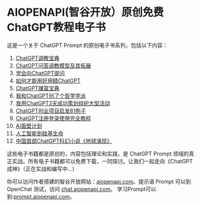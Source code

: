 # AIOPENAPI(智谷开放）原创免费ChatGPT教程电子书

这是一个关于 ChatGPT Prompt 的原创电子书系列，包括以下内容：

1. [ChatGPT调教宝典](./ChatGPT调教宝典.pdf)
2. [ChatGPT问答调教模型及其拓展](./ChatGPT问答调教模型及拓展.pdf)
3. [学会向ChatGPT提问](./学会向ChatGPT提问.pdf)
4. [如何才能用好用精ChatGPT](./如何才能用好用精ChatGPT.pdf)
5. [ChatGPT赚富宝典](./ChatGPT赚富宝典_人人可实操50例.pdf)
6. [我和ChatGPT创了个哲学学派](./我和ChatGPT创了个哲学学派.pdf)
7. [我用ChatGPT3天成功策划组织大型活动](./我用ChatGPT成功策划组织大型活动.pdf)
8. [ChatGPT创业项目启发81例子](./ChatGPT创业项目启发81例.pdf)
9. [ChatGPT注册登录使用完全教程](./ChatGPT注册登录使用完全教程.pdf)
10. [AI面壁计划](./AI面壁计划.pdf)
11. [人工智能到硅基生命](./人工智能到硅基生命.pdf)
12. [中国首部ChatGPT科幻小说《地球涌现》](./中国首部ChatGPT生成科幻小说.pdf)

这些电子书籍都是原创的，内容包括理论和实践，是 ChatGPT Prompt 领域的真正实战。所有电子书籍都可以免费下载，一同探讨。让我们一起走向《ChatGPT成神》（正在实战和编写中...）

你可以访问作者搭建的智谷开放网站：[aiopenapi.com](https://aiopenapi.com/)。提示语 Prompt 可以到 OpenChat 测试，访问 [chat.aiopenapi.com](https://chat.aiopenapi.com/)。
学习Prompt可以到:[prompt.aiopenapi.com](https://prompt.aiopenapi.com/)。
